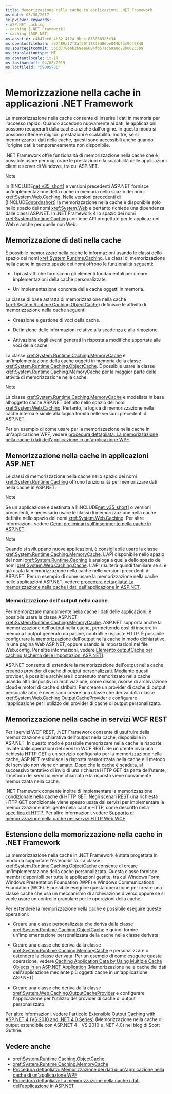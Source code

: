 ```yaml
---
title: Memorizzazione nella cache in applicazioni .NET Framework
ms.date: 03/30/2017
helpviewer_keywords:
- ASP.NET caching
- caching [.NET Framework]
- caching [ASP.NET]
ms.assetid: c4b47ee0-4b82-4124-9bce-818088385e34
ms.openlocfilehash: a57489af2f2af59f128f5d86be844b43c9c49840
ms.sourcegitcommit: 5b6d778ebb269ee6684fb57ad69a8c28b06235b9
ms.translationtype: MT
ms.contentlocale: it-IT
ms.lasthandoff: 04/08/2019
ms.locfileid: "59085780"
---
```

# <a name="caching-in-net-framework-applications"></a>Memorizzazione nella cache in applicazioni .NET Framework
La memorizzazione nella cache consente di inserire i dati in memoria per l'accesso rapido. Quando accedono nuovamente ai dati, le applicazioni possono recuperarli dalla cache anziché dall'origine. In questo modo si possono ottenere migliori prestazioni e scalabilità. Inoltre, se si memorizzano i dati nella cache, questi sono accessibili anche quando l'origine dati è temporaneamente non disponibile.  
  
 .NET Framework offre funzionalità di memorizzazione nella cache che è possibile usare per migliorare le prestazioni e la scalabilità delle applicazioni client e server di Windows, tra cui ASP.NET.  
  
> [!NOTE]
>  In [!INCLUDE[net_v35_short](../../../includes/net-v35-short-md.md)] e versioni precedenti ASP.NET fornisce un'implementazione della cache in memoria nello spazio dei nomi <xref:System.Web.Caching>. Nelle versioni precedenti di [!INCLUDE[dnprdnshort](../../../includes/dnprdnshort-md.md)] la memorizzazione nella cache è disponibile solo nello spazio dei nomi <xref:System.Web> e pertanto richiede una dipendenza dalle classi ASP.NET. In .NET Framework 4 lo spazio dei nomi <xref:System.Runtime.Caching> contiene API progettate per le applicazioni Web e anche per quelle non Web.  
  
## <a name="caching-data"></a>Memorizzazione di dati nella cache  
 È possibile memorizzare nella cache le informazioni usando le classi dello spazio dei nomi <xref:System.Runtime.Caching>. Le classi di memorizzazione nella cache in questo spazio dei nomi offrono le funzionalità seguenti:  
  
-   Tipi astratti che forniscono gli elementi fondamentali per creare implementazioni della cache personalizzate.  
  
-   Un'implementazione concreta della cache oggetti in memoria.  
  
 La classe di base astratta di memorizzazione nella cache (<xref:System.Runtime.Caching.ObjectCache>) definisce le attività di memorizzazione nella cache seguenti:  
  
-   Creazione e gestione di voci della cache.  
  
-   Definizione delle informazioni relative alla scadenza e alla rimozione.  
  
-   Attivazione degli eventi generati in risposta a modifiche apportate alle voci della cache.  
  
 La classe <xref:System.Runtime.Caching.MemoryCache> è un'implementazione della cache oggetti in memoria della classe <xref:System.Runtime.Caching.ObjectCache>. È possibile usare la classe <xref:System.Runtime.Caching.MemoryCache> per la maggior parte delle attività di memorizzazione nella cache.  
  
> [!NOTE]
>  La classe <xref:System.Runtime.Caching.MemoryCache> è modellata in base all'oggetto cache ASP.NET definito nello spazio dei nomi <xref:System.Web.Caching>. Pertanto, la logica di memorizzazione nella cache interna è simile alla logica fornita nelle versioni precedenti di ASP.NET.  
  
 Per un esempio di come usare per la memorizzazione nella cache in un'applicazione WPF, vedere [procedura dettagliata: La memorizzazione nella cache i dati dell'applicazione in un'applicazione WPF](../../../docs/framework/wpf/advanced/walkthrough-caching-application-data-in-a-wpf-application.md).  
  
## <a name="caching-in-aspnet-applications"></a>Memorizzazione nella cache in applicazioni ASP.NET  
 Le classi di memorizzazione nella cache nello spazio dei nomi <xref:System.Runtime.Caching> offrono funzionalità per memorizzare dati nella cache in ASP.NET.  
  
> [!NOTE]
>  Se un'applicazione è destinata a [!INCLUDE[net_v35_short](../../../includes/net-v35-short-md.md)] o versioni precedenti, è necessario usare le classi di memorizzazione nella cache definite nello spazio dei nomi <xref:System.Web.Caching>. Per altre informazioni, vedere [Cenni preliminari sull'inserimento nella cache in ASP.NET](https://docs.microsoft.com/previous-versions/aspnet/ms178597(v=vs.100)).  
  
> [!NOTE]
>  Quando si sviluppano nuove applicazioni, è consigliabile usare la classe <xref:System.Runtime.Caching.MemoryCache>. L'API disponibile nello spazio dei nomi <xref:System.Runtime.Caching> è analoga a quella dello spazio dei nomi <xref:System.Web.Caching.Cache>. L'API risulterà quindi familiare se si è già usata la memorizzazione nella cache nelle versioni precedenti di ASP.NET. Per un esempio di come usare la memorizzazione nella cache nelle applicazioni ASP.NET, vedere [procedura dettagliata: La memorizzazione nella cache i dati dell'applicazione in ASP.NET](https://docs.microsoft.com/previous-versions/ff477235(v=vs.100)).  
  
### <a name="output-caching"></a>Memorizzazione dell'output nella cache  
 Per memorizzare manualmente nella cache i dati delle applicazioni, è possibile usare la classe ASP.NET <xref:System.Runtime.Caching.MemoryCache>. ASP.NET supporta anche la memorizzazione dell'output nella cache, permettendo così di inserire in memoria l'output generato da pagine, controlli e risposte HTTP. È possibile configurare la memorizzazione dell'output nella cache in modo dichiarativo, in una pagina Web ASP.NET, oppure usando le impostazioni nel file Web.config. Per altre informazioni, vedere [Elemento outputCache per caching (schema delle impostazioni ASP.NET)](https://docs.microsoft.com/previous-versions/dotnet/netframework-4.0/ms228124(v=vs.100)).  
  
 ASP.NET consente di estendere la memorizzazione dell'output nella cache creando provider di cache di output personalizzati. Mediante questi provider, è possibile archiviare il contenuto memorizzato nella cache usando altri dispositivi di archiviazione, come dischi, risorse di archiviazione cloud e motori di cache distribuiti. Per creare un provider di cache di output personalizzato, è necessario creare una classe che deriva dalla classe <xref:System.Web.Caching.OutputCacheProvider> e configurare l'applicazione per l'utilizzo del provider di cache di output personalizzato.  
  
## <a name="caching-in-wcf-rest-services"></a>Memorizzazione nella cache in servizi WCF REST  
 Per i servizi WCF REST, .NET Framework consente di usufruire della memorizzazione dichiarativa dell'output nella cache, disponibile in ASP.NET. In questo modo è possibile memorizzare nella cache le risposte inviate dalle operazioni del servizio WCF REST. Se un utente invia una richiesta HTTP GET a un servizio configurato per la memorizzazione nella cache, ASP.NET restituisce la risposta memorizzata nella cache e il metodo del servizio non viene chiamato. Dopo che la cache è scaduta, al successivo tentativo di invio di una richiesta HTTP GET da parte dell'utente, il metodo del servizio viene chiamato e la risposta viene nuovamente memorizzata nella cache.  
  
 .NET Framework consente inoltre di implementare la memorizzazione condizionale nella cache di HTTP GET. Negli scenari REST una richiesta HTTP GET condizionale viene spesso usata dai servizi per implementare la memorizzazione intelligente nella cache HTTP, come descritto nella [specifica di HTTP](https://go.microsoft.com/fwlink/?LinkId=165800). Per altre informazioni, vedere [Supporto di memorizzazione nella cache per servizi HTTP Web WCF](https://go.microsoft.com/fwlink/?LinkId=184598).  
  
## <a name="extending-caching-in-the-net-framework"></a>Estensione della memorizzazione nella cache in .NET Framework  
 La memorizzazione nella cache in .NET Framework è stata progettata in modo da supportare l'estendibilità. La classe <xref:System.Runtime.Caching.ObjectCache> consente di creare un'implementazione della cache personalizzata. Questa classe fornisce membri disponibili per tutte le applicazioni gestite, tra cui Windows Form, Windows Presentation Foundation (WPF) e Windows Communications Foundation (WCF). È possibile eseguire questa operazione per creare una classe cache che usa un meccanismo di archiviazione diverso oppure se si vuole usare un controllo granulare per le operazioni della cache.  
  
 Per estendere la memorizzazione nella cache è possibile eseguire queste operazioni:  
  
-   Creare una classe personalizzata che deriva dalla classe <xref:System.Runtime.Caching.ObjectCache> e quindi fornire un'implementazione personalizzata della cache nella classe derivata.  
  
-   Creare una classe che deriva dalla classe <xref:System.Runtime.Caching.MemoryCache> e personalizzare o estendere la classe derivata. Per un esempio di come eseguire questa operazione, vedere [Caching Application Data by Using Multiple Cache Objects in an ASP.NET Application](https://blogs.msdn.com/aspnetue/archive/2010/03/22/caching-application-data-by-using-multiple-cache-objects-in-an-asp-net-application.aspx) (Memorizzazione nella cache dei dati dell'applicazione mediante più oggetti cache in un'applicazione ASP.NET).  
  
-   Creare una classe che deriva dalla classe <xref:System.Web.Caching.OutputCacheProvider> e configurare l'applicazione per l'utilizzo del provider di cache di output personalizzato.  
  
 Per altre informazioni, vedere l'articolo [Extensible Output Caching with ASP.NET 4 (VS 2010 and .NET 4.0 Series)](https://go.microsoft.com/fwlink/?LinkId=185772) (Memorizzazione nella cache di output estendibile con ASP.NET 4 - VS 2010 e .NET 4.0) nel blog di Scott Guthrie.  
  
## <a name="see-also"></a>Vedere anche

- <xref:System.Runtime.Caching.ObjectCache>
- <xref:System.Runtime.Caching.MemoryCache>
- [Procedura dettagliata: Memorizzazione dei dati di un'applicazione nella cache di un'applicazione WPF](../../../docs/framework/wpf/advanced/walkthrough-caching-application-data-in-a-wpf-application.md)
- [Procedura dettagliata: La memorizzazione nella cache i dati dell'applicazione in ASP.NET](https://docs.microsoft.com/previous-versions/ff477235(v=vs.100))
